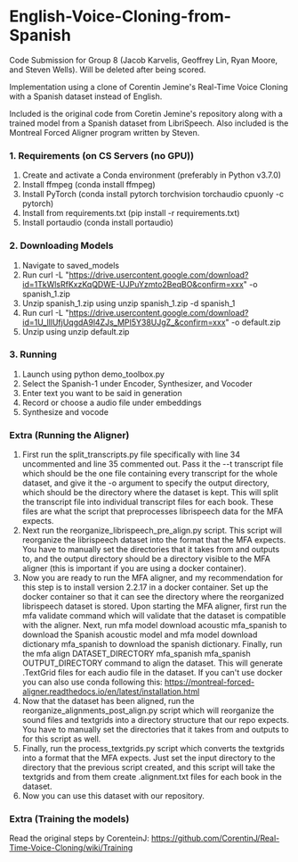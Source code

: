 # English-Voice-Cloning-from-Spanish
Code Submission for Group 8 (Jacob Karvelis, Geoffrey Lin, Ryan Moore, and Steven Wells). Will be deleted after being scored.

Implementation using a clone of Corentin Jemine's Real-Time Voice Cloning with a Spanish dataset instead of English.

Included is the original code from Coretin Jemine's repository along with a trained model from a Spanish dataset from LibriSpeech. Also included is the Montreal Forced Aligner program written by Steven.

### 1. Requirements (on CS Servers (no GPU))
1. Create and activate a Conda environment (preferably in Python v3.7.0)
2. Install ffmpeg (conda install ffmpeg)
3. Install PyTorch (conda install pytorch torchvision torchaudio cpuonly -c pytorch)
4. Install from requirements.txt (pip install -r requirements.txt)
5. Install portaudio (conda install portaudio)

### 2. Downloading Models
1. Navigate to saved_models
2. Run curl -L "https://drive.usercontent.google.com/download?id=1TkWlsRfKxzKqQDWE-UJPuYzmto2BeqBO&confirm=xxx" -o spanish_1.zip
3. Unzip spanish_1.zip using unzip spanish_1.zip -d spanish_1
4. Run curl -L "https://drive.usercontent.google.com/download?id=1U_lllUfjUqgdA9l4ZJs_MPI5Y38UJgZ_&confirm=xxx" -o default.zip
5. Unzip using unzip default.zip

### 3. Running
1. Launch using python demo_toolbox.py
2. Select the Spanish-1 under Encoder, Synthesizer, and Vocoder
3. Enter text you want to be said in generation
4. Record or choose a audio file under embeddings
5. Synthesize and vocode

### Extra (Running the Aligner)
1. First run the split_transcripts.py file specifically with line 34 uncommented and line 35 commented out. Pass it the --t transcript file which should be the one file containing every transcript for the whole dataset, and give it the -o argument to specify the output directory, which should be the directory where the dataset is kept. This will split the transcript file into individual transcript files for each book. These files are what the script that preprocesses librispeech data for the MFA expects.
2. Next run the reorganize_librispeech_pre_align.py script. This script will reorganize the librispeech dataset into the format that the MFA expects. You have to manually set the directories that it takes from and outputs to, and the output directory should be a directory visible to the MFA aligner (this is important if you are using a docker container).
3. Now you are ready to run the MFA aligner, and my recommendation for this step is to install version 2.2.17 in a docker container. Set up the docker container so that it can see the directory where the reorganized librispeech dataset is stored. Upon starting the MFA aligner, first run the mfa validate command which will validate that the dataset is compatible with the aligner. Next, run mfa model download acoustic mfa_spanish to download the Spanish acoustic model and mfa model download dictionary mfa_spanish to download the spanish dictionary. Finally, run the mfa align DATASET_DIRECTORY mfa_spanish mfa_spanish OUTPUT_DIRECTORY command to align the dataset. This will generate .TextGrid files for each audio file in the dataset.
	If you can't use docker you can also use conda following this: https://montreal-forced-aligner.readthedocs.io/en/latest/installation.html
4. Now that the dataset has been aligned, run the reorganize_alignments_post_align.py script which will reorganize the sound files and textgrids into a directory structure that our repo expects. You have to manually set the directories that it takes from and outputs to for this script as well.
5. Finally, run the process_textgrids.py script which converts the textgrids into a format that the MFA expects. Just set the input directory to the directory that the previous script created, and this script will take the textgrids and from them create .alignment.txt files for each book in the dataset.
6. Now you can use this dataset with our repository.

### Extra (Training the models)
Read the original steps by CorenteinJ: https://github.com/CorentinJ/Real-Time-Voice-Cloning/wiki/Training
